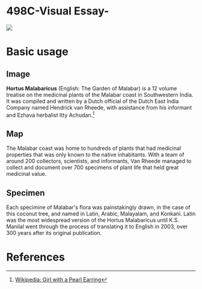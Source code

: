 # 498C-Visual Essay-
<a href="https://juncture-digital.org"><img src="https://juncture-digital.org/images/ve-button.png"></a>

<param ve-config 
       title="Hortus Malabaricus"
       author="Walter Klyshevich"
       banner="https://i.pinimg.com/736x/52/91/68/5291687814b1cf7fd3b64146d4a6fd6c--missouri-botanical-garden-botanical-gardens.jpg" 
       layout="vertical">

<!-- Entities discussed throughout the essay are typically defined before the essay text and
     are thus available in all text.  Entity identifiers (QIDs) can be found in either
     Wikipedia or Wikidata (https://www.wikidata.org)> -->
<param ve-entity eid="Q185372"> <!-- Hortus Malabaricus -->
<param ve-entity eid="Q41264"> <!-- Hendrick van Rheede -->
<param ve-entity eid="Q221092"> <!-- Malabar -->
<param ve-entity eid="Q36600"> <!-- India -->


# Basic usage

## Image

__Hortus Malabaricus__ (English: The Garden of Malabar) is a 12 volume treatise on the medicinal plants of the Malabar coast in Southwestern India. It was compiled and written by a Dutch official of the Dutch East India Company named Hendrick van Rheede, with assistance from his informant and Ezhava herbalist Itty Achudan.[^1]
<param ve-image 
       label="Hortus Malabaricus" 
       description="Treatise by Hendrick van Rheede" 
       license="public domain" 
       url="https://upload.wikimedia.org/wikipedia/commons/2/20/HortusMalabaricus.jpg?1639621879863">

## Map

The Malabar coast was home to hundreds of plants that had medicinal properties that was only known to the native inhabitants. With a team of around 200 collectors, scientists, and informants, Van Rheede managed to collect and document over 700 specimens of plant life that held great medicinal value.
<param ve-map center="9.1526° N, 76.7398°" zoom="11" prefer-geojson>

## Specimen

Each specimine of Malabar's flora was painstakingly drawn, in the case of this coconut tree, and named in Latin, Arabic, Malayalam, and Konkani. Latin was the most widespread version of the Hortus Malabaricus until K.S. Manilal went through the process of translating it to English in 2003, over 300 years after its original publication.
<param ve-image 
       manifest="https://cdn.thewire.in/wp-content/uploads/2018/09/30115622/Coconut-illustration-Hortus_Malabaricus_Volume_1.pdf-1024x809.jpg">

# References

[^1]: [Wikipedia: Girl with a Pearl Earring](https://en.wikipedia.org/wiki/Girl_with_a_Pearl_Earring)
